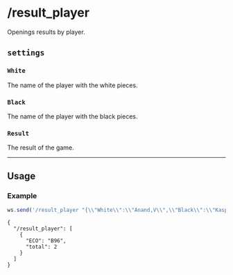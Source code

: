 # /result_player

Openings results by player.

## `settings`

### `White`

The name of the player with the white pieces.

### `Black`

The name of the player with the black pieces.

### `Result`

The result of the game.

---

## Usage

### Example

```js
ws.send('/result_player "{\\"White\\":\\"Anand,V\\",\\"Black\\":\\"Kasparov,G\\",\\"Result\\":\\"1-0\\"}"');
```

```text
{
  "/result_player": [
    {
      "ECO": "B96",
      "total": 2
    }
  ]
}
```
